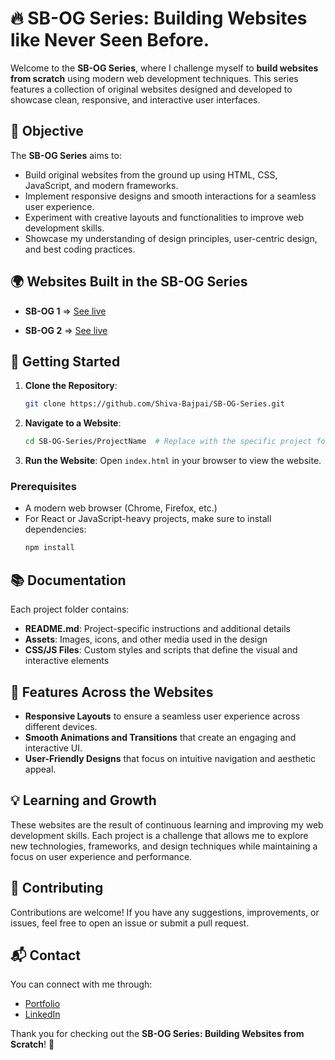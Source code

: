 # 🔥 SB-OG Series: Building Websites like Never Seen Before.

Welcome to the **SB-OG Series**, where I challenge myself to **build websites from scratch** using modern web development techniques. This series features a collection of original websites designed and developed to showcase clean, responsive, and interactive user interfaces.

## 🎯 Objective

The **SB-OG Series** aims to:
- Build original websites from the ground up using HTML, CSS, JavaScript, and modern frameworks.
- Implement responsive designs and smooth interactions for a seamless user experience.
- Experiment with creative layouts and functionalities to improve web development skills.
- Showcase my understanding of design principles, user-centric design, and best coding practices.

## 🌍 Websites Built in the SB-OG Series

- **SB-OG 1** => [See live](https://sb-og-1.netlify.app/)
  
- **SB-OG 2** => [See live](https://sb-og-2.netlify.app/)

## 🚀 Getting Started

1. **Clone the Repository**:
   ```bash
   git clone https://github.com/Shiva-Bajpai/SB-OG-Series.git
   ```

2. **Navigate to a Website**:
   ```bash
   cd SB-OG-Series/ProjectName  # Replace with the specific project folder name
   ```

3. **Run the Website**:
   Open `index.html` in your browser to view the website.

### Prerequisites
- A modern web browser (Chrome, Firefox, etc.)
- For React or JavaScript-heavy projects, make sure to install dependencies:
   ```bash
   npm install
   ```

## 📚 Documentation

Each project folder contains:
- **README.md**: Project-specific instructions and additional details
- **Assets**: Images, icons, and other media used in the design
- **CSS/JS Files**: Custom styles and scripts that define the visual and interactive elements

## 🌟 Features Across the Websites

- **Responsive Layouts** to ensure a seamless user experience across different devices.
- **Smooth Animations and Transitions** that create an engaging and interactive UI.
- **User-Friendly Designs** that focus on intuitive navigation and aesthetic appeal.

## 💡 Learning and Growth

These websites are the result of continuous learning and improving my web development skills. Each project is a challenge that allows me to explore new technologies, frameworks, and design techniques while maintaining a focus on user experience and performance.

## 🤝 Contributing

Contributions are welcome! If you have any suggestions, improvements, or issues, feel free to open an issue or submit a pull request.

## 📬 Contact

You can connect with me through:
- [Portfolio](https://sbajpai.netlify.app)
- [LinkedIn](Bit.ly/Know-Shiva)

Thank you for checking out the **SB-OG Series: Building Websites from Scratch**! 🚀
